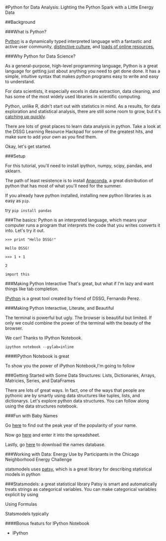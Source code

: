 
#Python for Data Analysis: Lighting the Python Spark with a Little Energy Data

##Background

###What is Python?

[Python](https://www.python.org/) is a dynamically typed interpreted language with a fantastic and active user community, [distinctive culture](http://blog.startifact.com/posts/older/what-is-pythonic.html), and [loads of online resources.](https://wiki.python.org/moin/BeginnersGuide/Programmers)

###Why Python for Data Science?

As a general-purpose, high-level programming language, Python is a great language for getting just about anything you need to get done done. It has a simple, intuitive syntax that makes python programs easy to write and easy to understand.

For data scientists, it especially excels in data extraction, data cleaning, and has some of the most widely used libraries in scientific computing. 

Python, unlike R, didn't start out with statistics in mind. As a results, for data exploration and statistical analysis, there are still some room to grow, but it's [catching up quickly](http://slendermeans.org/pages/will-it-python.html).

There are lots of great places to learn data analysis in python. Take a look at the DSSG Learning Resource Hackpad for some of the greatest hits, and make sure to add your own as you find them.

Okay, let's get started.

###Setup

For this tutorial, you'll need to install ipython, numpy, scipy, pandas, and sklearn.

The path of least resistence is to install [Anaconda](https://store.continuum.io/cshop/anaconda/), a great distribution of python that has most of what you'll need for the summer. 

If you already have python installed, installing new python libraries is as easy as `pip`. 

try `pip install pandas`

###The basics: 
Python is an interpreted language, which means your computer runs a program that interprets the code that you writes converts it into. Let's try it out.

`>>> print "Hello DSSG!"`

`Hello DSSG!`

`>>> 1 + 1 `

`2`

`import this`


###Making Python Interactive
That's great, but what if I'm lazy and want things like tab completion.

[IPython](http://ipython.org/) is a great tool created by friend of DSSG, Fernando Perez.  

###Making Python Interactive, Literate, and Beautiful

The terminal is powerful but ugly. The browser is beautiful but limited. If only we could combine the power of the terminal with the beauty of the browser. 

We can! Thanks to IPython Notebook. 

`ipython notebook --pylab=inline`

####IPython Notebook is great

To show you the power of iPython Notebook,I'm going to follow  

###Getting Started with Some Data Structures: Lists, Dictionaries, Arrays, Matricies, Series, and DataFrames

There are lots of great ways. In fact, one of the ways that people are pythonic are by smartly using data structures like tuples, lists, and dictionarys. Let's explore python data structures. You can follow along using the data structures notebook.


###Fun with Baby Names

Go [here](http://www.babynamewizard.com/baby-name) to find out the peak year of the popularity of your name.

Now go [here](https://docs.google.com/spreadsheets/d/1HJxGgy-yUUe59IZRxBogw1Hvf8DxMxWe7GSv6X0rl90/edit?usp=sharing) and enter it into the spreadsheet.

Lastly, go [here](http://www.ssa.gov/oact/babynames/limits.html) to download the names database.


###Working with Data: Energy Use by Participants in the Chicago Neighborhood Energy Challenge



statsmodels uses [patsy](http://patsy.readthedocs.org/en/latest/), which is a great library for describing statistical models in python


###Statsmodels: a great statistical library
Patsy is smart and automatically treats strings as categorical variables. You can make categorical variables explicit by using 

Using Formulas

Statsmodels typically 

####Bonus featurs for IPython Notebook

- IPython 
